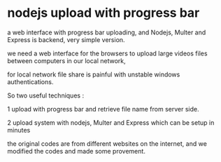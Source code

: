 # nodejs upload with progress bar

a web interface with progress bar uploading, and Nodejs, Multer and Express is backend, very simple version.

we need a web interface for the browsers to upload large videos files between computers in our local network, 

for local network file share is painful with unstable windows authentications.

So two useful techniques :

1 upload with progress bar and retrieve file name from server side.

2 upload system with nodejs, Multer and Express which can be setup in minutes

the original codes are from different websites on the internet, and we modified the codes and made some provement. 

